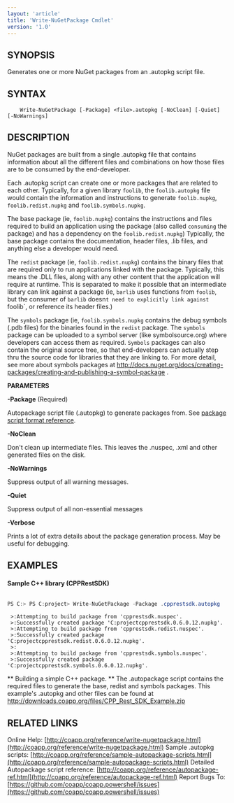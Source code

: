 ```yaml
---
layout: 'article'
title: 'Write-NuGetPackage Cmdlet' 
version: '1.0'
---
```


## SYNOPSIS 

Generates one or more NuGet packages from an .autopkg script file.

## SYNTAX

``` text
	Write-NuGetPackage [-Package] <file>.autopkg [-NoClean] [-Quiet] [-NoWarnings]

```

## DESCRIPTION

NuGet packages are built from a single .autopkg file that contains information about all the different files and combinations on how those files are to be consumed by the end-developer.

Each .autopkg script can create one or more packages that are related to each other. Typically, for a given library `foolib`, the `foolib.autopkg` file would contain the information and instructions to generate `foolib.nupkg`, `foolib.redist.nupkg` and `foolib.symbols.nupkg`.

The base package (ie, `foolib.nupkg`) contains the instructions and files required to build an application using the package (also called `consuming` the package) and has a dependency on the `foolib.redist.nupkg`) Typically, the base package contains the documentation, header files, .lib files, and anything else a developer would need.

The `redist` package (ie, `foolib.redist.nupkg`) contains the binary files that are required only to run applications linked with the package. Typically, this means the .DLL files, along with any other content that the application will require at runtime. This is separated to make it possible that an intermediate library can link against a package (ie, `barlib` uses functions from `foolib`, but the consumer of `barlib` doesn`t need to explicitly link against `foolib`, or reference its header files.)

The `symbols` package (ie, `foolib.symbols.nupkg` contains the debug symbols (.pdb files) for the binaries found in the `redist` package. The `symbols` package can be uploaded to a symbol server (like symbolsource.org) where developers can access them as required. `Symbols` packages can also contain the original source tree, so that end-developers can actually step thru the source code for libraries that they are linking to. For more detail, see more about symbols packages at http://docs.nuget.org/docs/creating-packages/creating-and-publishing-a-symbol-package .

**PARAMETERS**

**-Package** *<String>* (Required)

Autopackage script file (.autopkg) to generate packages from. See [package script format reference](/reference/autopackage-ref.html).

**-NoClean** *<SwitchParameter>*

Don't clean up intermediate files. This leaves the .nuspec, .xml and other generated files on the disk.

**-NoWarnings** *<SwitchParameter>*

Suppress output of all warning messages.

**-Quiet** *<SwitchParameter>*

Suppress output of all non-essential messages

**-Verbose** *<SwitchParameter>*

Prints a lot of extra details about the package generation process. May be useful for debugging.


## EXAMPLES

#### Sample C++ library (CPPRestSDK)


``` csharp

PS C:> PS C:project> Write-NuGetPackage -Package .cpprestsdk.autopkg

```

``` text
 >:Attempting to build package from 'cpprestsdk.nuspec'.
 >:Successfully created package 'C:projectcpprestsdk.0.6.0.12.nupkg'.
 >:Attempting to build package from 'cpprestsdk.redist.nuspec'.
 >:Successfully created package 'C:projectcpprestsdk.redist.0.6.0.12.nupkg'.
 >:
 >:Attempting to build package from 'cpprestsdk.symbols.nuspec'.
 >:Successfully created package 'C:projectcpprestsdk.symbols.0.6.0.12.nupkg'.
```

** Building a simple C++ package. **
The .autopackage script contains the required files to generate the base, redist and symbols packages.
This example's .autopkg and other files can be found at http://downloads.coapp.org/files/CPP_Rest_SDK_Example.zip

## RELATED LINKS

Online Help: [http://coapp.org/reference/write-nugetpackage.html](http://coapp.org/reference/write-nugetpackage.html)
Sample .autopkg scripts: [http://coapp.org/reference/sample-autopackage-scripts.html](http://coapp.org/reference/sample-autopackage-scripts.html)
Detailed Autopackage script reference: [http://coapp.org/reference/autopackage-ref.html](http://coapp.org/reference/autopackage-ref.html)
Report Bugs To: [https://github.com/coapp/coapp.powershell/issues](https://github.com/coapp/coapp.powershell/issues)



